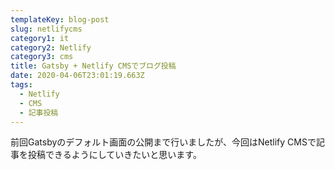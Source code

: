 ```yaml
---
templateKey: blog-post
slug: netlifycms
category1: it
category2: Netlify
category3: cms
title: Gatsby + Netlify CMSでブログ投稿
date: 2020-04-06T23:01:19.663Z
tags:
  - Netlify
  - CMS
  - 記事投稿
---
```

前回Gatsbyのデフォルト画面の公開まで行いましたが、今回はNetlify CMSで記事を投稿できるようにしていきたいと思います。